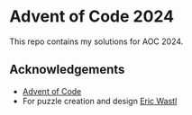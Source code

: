 
# Advent of Code 2024

This repo contains my solutions for AOC 2024.



## Acknowledgements

 - [Advent of Code](https://adventofcode.com/2024/)
 - For puzzle creation and design [Eric Wastl](https://was.tl/)


